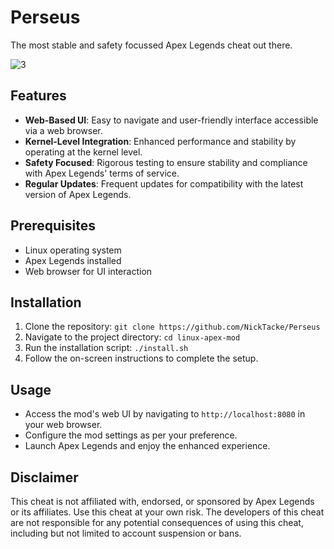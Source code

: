 # Perseus

The most stable and safety focussed Apex Legends cheat out there.

![3](https://github.com/NickTacke/Perseus/assets/44647382/a662f622-9737-4c7f-b1e9-50b771340865)

## Features

- **Web-Based UI**: Easy to navigate and user-friendly interface accessible via a web browser.
- **Kernel-Level Integration**: Enhanced performance and stability by operating at the kernel level.
- **Safety Focused**: Rigorous testing to ensure stability and compliance with Apex Legends' terms of service.
- **Regular Updates**: Frequent updates for compatibility with the latest version of Apex Legends.

## Prerequisites

- Linux operating system
- Apex Legends installed
- Web browser for UI interaction

## Installation

1. Clone the repository: `git clone https://github.com/NickTacke/Perseus`
2. Navigate to the project directory: `cd linux-apex-mod`
3. Run the installation script: `./install.sh`
4. Follow the on-screen instructions to complete the setup.

## Usage

- Access the mod's web UI by navigating to `http://localhost:8080` in your web browser.
- Configure the mod settings as per your preference.
- Launch Apex Legends and enjoy the enhanced experience.

## Disclaimer

This cheat is not affiliated with, endorsed, or sponsored by Apex Legends or its affiliates. Use this cheat at your own risk. The developers of this cheat are not responsible for any potential consequences of using this cheat, including but not limited to account suspension or bans.
